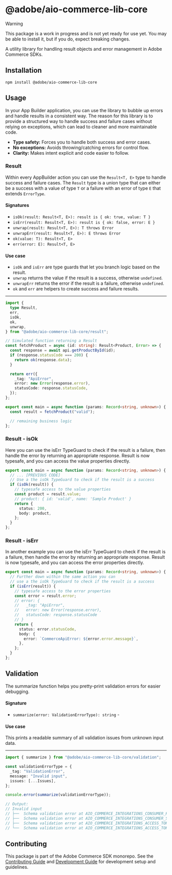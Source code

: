 # @adobe/aio-commerce-lib-core

> [!WARNING]
> This package is a work in progress and is not yet ready for use yet. You may be able to install it, but if you do, expect breaking changes.

A utility library for handling result objects and error management in Adobe Commerce SDKs.

## Installation

```shell
npm install @adobe/aio-commerce-lib-core
```

## Usage

In your App Builder application, you can use the library to bubble up errors and handle results in a consistent way. The reason for this library is to provide a structured way to handle success and failure cases without relying on exceptions, which can lead to cleaner and more maintainable code.

- **Type safety:** Forces you to handle both success and error cases.
- **No exceptions:** Avoids throwing/catching errors for control flow.
- **Clarity:** Makes intent explicit and code easier to follow.

### Result

Within every AppBuilder action you can use the `Result<T, E>` type to handle success and failure cases. The `Result` type is a union type that can either be a success with a value of type `T` or a failure with an error of type `E` that extends `ErrorType`.

#### Signatures

- `isOk(result: Result<T, E>): result is { ok: true, value: T }`
- `isErr(result: Result<T, E>): result is { ok: false, error: E }`
- `unwrap(result: Result<T, E>): T throws Error`
- `unwrapErr(result: Result<T, E>): E throws Error`
- `ok(value: T): Result<T, E>`
- `err(error: E): Result<T, E>`

#### Use case

- `isOk` and `isErr` are type guards that let you branch logic based on the result.
- `unwrap` returns the value if the result is a success, otherwise `undefined`.
- `unwrapErr` returns the error if the result is a failure, otherwise `undefined`.
- `ok` and `err` are helpers to create success and failure results.

<hr/>

```ts
import {
  type Result,
  err,
  isOk,
  ok,
  unwrap,
} from "@adobe/aio-commerce-lib-core/result";

// Simulated function returning a Result
const fetchProduct = async (id: string): Result<Product, Error> => {
  const response = await api.getProductById(id);
  if (response.statusCode === 200) {
    return ok(response.data);
  }

  return err({
    _tag: "ApiError",
    error: new Error(response.error),
    statusCode: response.statusCode,
  });
};

export const main = async function (params: Record<string, unknown>) {
  const result = fetchProduct("valid");

  // remaining business logic
};
```

### Result - isOk

Here you can use the isErr TypeGuard to check if the result is a failure, then handle the error by returning an appropriate response. Result is now typesafe, and you can access the value properties directly.

```ts
export const main = async function (params: Record<string, unknown>) {
  // ... [PREVIOUS CODE]
  // Use a the isOk TypeGuard to check if the result is a success
  if (isOk(result)) {
    // typesafe access to the value properties
    const product = result.value;
    // product: { id: 'valid', name: 'Sample Product' }
    return {
      status: 200,
      body: product,
    };
  }
};
```

### Result - isErr

In another example you can use the isErr TypeGuard to check if the result is a failure, then handle the error by returning an appropriate response. Result is now typesafe, and you can access the error properties directly.

```ts
export const main = async function (params: Record<string, unknown>) {
  // Further down within the same action you can
  // use a the isOk TypeGuard to check if the result is a success
  if (isErr(result)) {
    // typesafe access to the error properties
    const error = result.error;
    // error: {
    //   _tag: "ApiError",
    //   error: new Error(response.error),
    //   statusCode: response.statusCode
    // }
    return {
      status: error.statusCode,
      body: {
        error: `CommerceApiError: ${error.error.message}`,
      },
    };
  }
};
```

## Validation

The summarize function helps you pretty-print validation errors for easier debugging.

#### Signature

- `summarize(error: ValidationErrorType): string` -

#### Use case

This prints a readable summary of all validation issues from unknown input data.

<hr/>

```ts
import { summarize } from "@adobe/aio-commerce-lib-core/validation";

const validationErrorType = {
  _tag: "ValidationError",
  message: "Invalid input",
  issues: [...Issues],
};

console.error(summarize(validationErrorType));

// Output:
// Invalid input
// ├──  Schema validation error at AIO_COMMERCE_INTEGRATIONS_CONSUMER_KEY → Missing or invalid commerce integration parameter "AIO_COMMERCE_INTEGRATIONS_CONSUMER_KEY"
// ├──  Schema validation error at AIO_COMMERCE_INTEGRATIONS_CONSUMER_SECRET → Missing or invalid commerce integration parameter "AIO_COMMERCE_INTEGRATIONS_CONSUMER_SECRET"
// ├──  Schema validation error at AIO_COMMERCE_INTEGRATIONS_ACCESS_TOKEN → Missing or invalid commerce integration parameter "AIO_COMMERCE_INTEGRATIONS_ACCESS_TOKEN"
// └──  Schema validation error at AIO_COMMERCE_INTEGRATIONS_ACCESS_TOKEN_SECRET → Missing or invalid commerce integration parameter "AIO_COMMERCE_INTEGRATIONS_ACCESS_TOKEN_SECRET"
```

## Contributing

This package is part of the Adobe Commerce SDK monorepo. See the [Contributing Guide](https://github.com/adobe/aio-commerce-sdk/blob/main/.github/CONTRIBUTING.md) and [Development Guide](https://github.com/adobe/aio-commerce-sdk/blob/main/.github/DEVELOPMENT.md) for development setup and guidelines.
